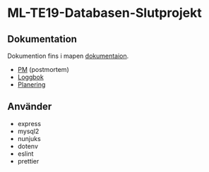 # ML-TE19-Databasen-Slutprojekt

## Dokumentation

Dokumention fins i mapen [dokumentaion](dokumentation/).

-   [PM](dokumention/postmortem) (postmortem)
-   [Loggbok](dokumention/loggbok)
-   [Planering](dokumention/planering)

## Använder

-   express
-   mysql2
-   nunjuks
-   dotenv
-   eslint
-   prettier
